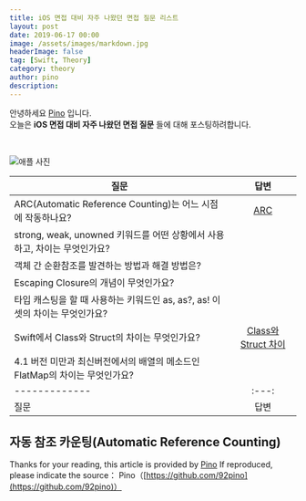 ```yaml
---
title: iOS 면접 대비 자주 나왔던 면접 질문 리스트
layout: post
date: 2019-06-17 00:00
image: /assets/images/markdown.jpg
headerImage: false
tag: [Swift, Theory]
category: theory
author: pino
description:
---
```


안녕하세요 [Pino](https://92pino.github.io) 입니다.<br>
오늘은 __iOS 면접 대비 자주 나왔던 면접 질문__ 들에 대해 포스팅하려합니다.<br>

<br>

![애플 사진](https://user-images.githubusercontent.com/45158632/59590063-32e27f00-9126-11e9-8817-ab125d37fea8.jpg)

| 질문 | 답변 |
| ------------- | :---: |
| ARC(Automatic Reference Counting)는 어느 시점에 작동하나요? | [ARC](#ARC) |
| strong, weak, unowned 키워드를 어떤 상황에서 사용하고, 차이는 무엇인가요? | []() |
| 객체 간 순환참조를 발견하는 방법과 해결 방법은? | []() |
| Escaping Closure의 개념이 무엇인가요? | []() |
| 타입 캐스팅을 할 때 사용하는 키워드인 as, as?, as! 이 셋의 차이는 무엇인가요? | []() |
| Swift에서 Class와 Struct의 차이는 무엇인가요? | [Class와 Struct 차이](#class&struct) |
| 4.1 버전 미만과 최신버전에서의 배열의 메소드인 FlatMap의 차이는 무엇인가요? | []() |
| ------------- | :---: |
| 질문 | 답변 |


## 자동 참조 카운팅(Automatic Reference Counting) <a id="ARC"></a>

Thanks for your reading, this article is provided by [Pino](https://github.com/92pino) If reproduced,
please indicate the source：
Pino（[https://github.com/92pino](https://github.com/92pino)）
